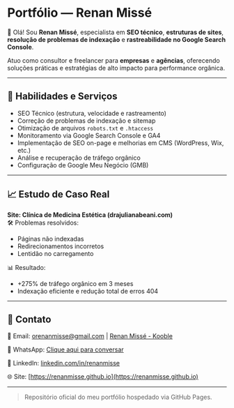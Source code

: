 # Portfólio — Renan Missé

👋 Olá! Sou **Renan Missé**, especialista em **SEO técnico**, **estruturas de sites**, **resolução de problemas de indexação** e **rastreabilidade no Google Search Console**.

Atuo como consultor e freelancer para **empresas** e **agências**, oferecendo soluções práticas e estratégias de alto impacto para performance orgânica.

---

## 🚀 Habilidades e Serviços

- SEO Técnico (estrutura, velocidade e rastreamento)
- Correção de problemas de indexação e sitemap
- Otimização de arquivos `robots.txt` e `.htaccess`
- Monitoramento via Google Search Console e GA4
- Implementação de SEO on-page e melhorias em CMS (WordPress, Wix, etc.)
- Análise e recuperação de tráfego orgânico
- Configuração de Google Meu Negócio (GMB)

---

## 📈 Estudo de Caso Real

**Site: Clínica de Medicina Estética (drajulianabeani.com)**  
🛠️ Problemas resolvidos:
- Páginas não indexadas
- Redirecionamentos incorretos
- Lentidão no carregamento

📊 Resultado:
- +275% de tráfego orgânico em 3 meses
- Indexação eficiente e redução total de erros 404

---

## 💼 Contato

📧 Email: [orenanmisse@gmail.com](mailto:orenanmisse@gmail.com)  | [Renan Missé - Kooble ](mailto:renanmisse@kooble.com.br) 

📱 WhatsApp: [Clique aqui para conversar](https://wa.me/5567992329612)  

🔗 LinkedIn: [linkedin.com/in/renanmisse](https://www.linkedin.com/in/renanmisse/)  

🌐 Site: [https://renanmisse.github.io](https://renanmisse.github.io)

---

> Repositório oficial do meu portfólio hospedado via GitHub Pages.
